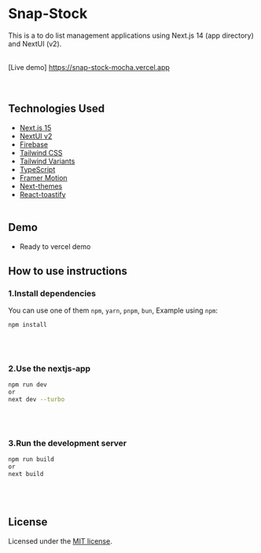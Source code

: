 # Snap-Stock <br/>
This is a to do list management applications using Next.js 14 (app directory) and NextUI (v2).<br/><br/>

[Live demo]
https://snap-stock-mocha.vercel.app<br/>
<br/><br/>

## Technologies Used
- [Next.js 15](https://nextjs.org/docs/getting-started)
- [NextUI v2](https://nextui.org/)
- [Firebase](https://firebase.google.com/?hl=ko)
- [Tailwind CSS](https://tailwindcss.com/)
- [Tailwind Variants](https://tailwind-variants.org)
- [TypeScript](https://www.typescriptlang.org/)
- [Framer Motion](https://www.framer.com/motion/)
- [Next-themes](https://github.com/pacocoursey/next-themes)
- [React-toastify](https://github.com/ahnshy/react-toastify)
<br/><br/>

## Demo
- Ready to vercel demo<br/>



## How to use instructions

### 1.Install dependencies
You can use one of them `npm`, `yarn`, `pnpm`, `bun`, Example using `npm`:
```bash
npm install
```
<br/><br/>

### 2.Use the nextjs-app

```bash
npm run dev
or
next dev --turbo
```
<br/><br/>

### 3.Run the development server

```bash
npm run build
or
next build
```
<br/><br/>

## License
Licensed under the [MIT license](https://github.com/nextui-org/next-app-template/blob/main/LICENSE).
